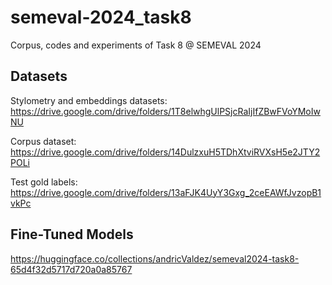# semeval-2024_task8
Corpus, codes and experiments of Task 8 @ SEMEVAL 2024

## Datasets

Stylometry and embeddings datasets: <https://drive.google.com/drive/folders/1T8elwhgUlPSjcRaIjIfZBwFVoYMoIwNU>

Corpus dataset: <https://drive.google.com/drive/folders/14DulzxuH5TDhXtviRVXsH5e2JTY2POLi>

Test gold labels: <https://drive.google.com/drive/folders/13aFJK4UyY3Gxg_2ceEAWfJvzopB1vkPc>

## Fine-Tuned Models

<https://huggingface.co/collections/andricValdez/semeval2024-task8-65d4f32d5717d720a0a85767>
